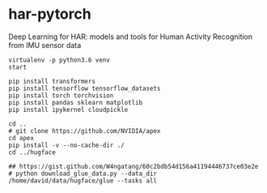 # har-pytorch
Deep Learning for HAR: models and tools for Human Activity Recognition from IMU sensor data

```
virtualenv -p python3.6 venv
start

pip install transformers
pip install tensorflow tensorflow_datasets
pip install torch torchvision
pip install pandas sklearn matplotlib
pip install ipykernel cloudpickle

cd ..
# git clone https://github.com/NVIDIA/apex
cd apex
pip install -v --no-cache-dir ./
cd ../hugface

## https://gist.github.com/W4ngatang/60c2bdb54d156a41194446737ce03e2e
# python download_glue_data.py --data_dir /home/david/data/hugface/glue --tasks all

```